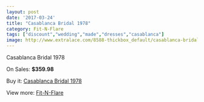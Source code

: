 ```yaml
---
layout: post
date: '2017-03-24'
title: "Casablanca Bridal 1978"
category: Fit-N-Flare
tags: ["discount","wedding","made","dresses","casablanca"]
image: http://www.extralace.com/8588-thickbox_default/casablanca-bridal-1978.jpg
---
```

Casablanca Bridal 1978

On Sales: **$359.98**
<a href="https://www.extralace.com/fit-n-flare/4081-casablanca-bridal-1978.html"><amp-img layout="responsive" width="600" height="600" src="//www.extralace.com/8588-thickbox_default/casablanca-bridal-1978.jpg" alt="Casablanca Bridal 1978 0" /></a>
<a href="https://www.extralace.com/fit-n-flare/4081-casablanca-bridal-1978.html"><amp-img layout="responsive" width="600" height="600" src="//www.extralace.com/8589-thickbox_default/casablanca-bridal-1978.jpg" alt="Casablanca Bridal 1978 1" /></a>

Buy it: [Casablanca Bridal 1978](https://www.extralace.com/fit-n-flare/4081-casablanca-bridal-1978.html "Casablanca Bridal 1978")

View more: [Fit-N-Flare](https://www.extralace.com/4-fit-n-flare "Fit-N-Flare")